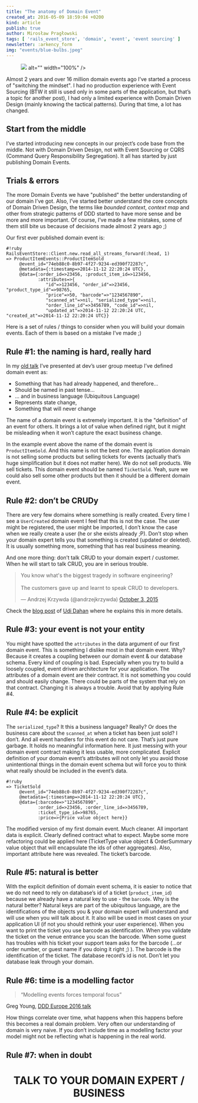 ```yaml
---
title: "The anatomy of Domain Event"
created_at: 2016-05-09 18:59:04 +0200
kind: article
publish: true
author: Mirosław Pragłowski
tags: [ 'rails_event_store', 'domain', 'event', 'event sourcing' ]
newsletter: :arkency_form
img: "events/blue-bulbs.jpeg"
---
```


<p>
  <figure>
    <img src="<%= src_fit("events/blue-bulbs.jpeg") %> alt="" width="100%" />
  </figure>
</p>

Almost 2 years and over 16 million domain events ago I’ve started a process of "switching the mindset". I had no production experience with Event Sourcing (BTW it still is used only in some parts of the application, but that’s a topic for another post), I had only a limited experience with Domain Driven Design (mainly knowing the tactical patterns). During that time, a lot has changed.

<!-- more -->

## Start from the middle
I’ve started introducing new concepts in our project’s code base from the middle. Not with Domain Driven Design, not with Event Sourcing or CQRS (Command Query Responsibility Segregation). It all has started by just publishing Domain Events.

## Trials & errors
The more Domain Events we have "published" the better understanding of our domain I’ve got. Also, I’ve started better understand the core concepts of Domain Driven Design, the terms like _bounded context_, _context map_ and other from strategic patterns of DDD started to have more sense and be more and more important.
Of course, I’ve made a few mistakes, some of them still bite us because of decisions made almost 2 years ago ;)

Our first ever published domain event is:


```
#!ruby
RailsEventStore::Client.new.read_all_streams_forward(:head, 1)
=> ProductItemEvents::ProductItemSold
     @event_id="74eb88c0-8b97-4f27-9234-ed390f72287c",
     @metadata={:timestamp=>2014-11-12 22:20:24 UTC},
     @data={:order_id=>23456, :product_item_id=>123456,
            :attributes=>{
               "id"=>123456, "order_id"=>23456, "product_type_id"=>98765,
               "price"=>50, "barcode"=>"1234567890",
               "scanned_at"=>nil, "serialized_type"=>nil,
               "order_line_id"=>3456789, "code_id"=>nil,
               "updated_at"=>2014-11-12 22:20:24 UTC, "created_at"=>2014-11-12 22:20:24 UTC}}
```

Here is a set of rules / things to consider when you will build your domain events. Each of them is based on a mistake I’ve made ;)

## Rule #1: the naming is hard, really hard

In my [old talk](http://praglowski.com/presentations/cqrses/#/14) I’ve presented at dev’s user group meetup I’ve defined domain event as:

* Something that has had already happened, and therefore…
* Should be named in past tense…
* … and in business language (Ubiquitous Language)
* Represents state change,
* Something that will never change

The name of a domain event is extremely important. It is the "definition" of an event for others. It brings a lot of value when defined right, but it might be misleading when it won’t capture the exact business change.

In the example event above the name of the domain event is `ProductItemSold`. And this name is not the best one. The application domain is not selling some products but selling tickets for events (actually that’s huge simplification but it does not matter here). We do not sell products. We sell tickets. This domain event should be named `TicketSold`. Yeah, sure we could also sell some other products but then it should be a different domain event.

## Rule #2: don’t be CRUDy

There are very few domains where something is really created. Every time I see a `UserCreated` domain event I feel that this is not the case. The user might be registered, the user might be imported, I don’t know the case when we really create a user (he or she exists already ;P). Don’t stop when your domain expert tells you that something is created (updated or deleted). It is usually something more, something that has real business meaning.

And one more thing: don’t talk CRUD to your domain expert / customer. When he will start to talk CRUD, you are in serious trouble.

<blockquote class="twitter-tweet" data-lang="en"><p lang="en" dir="ltd">You know what&#39;s the biggest tragedy in software engineering?<br><br>The customers gave up and learnt to speak CRUD to developers.</p>&mdash; Andrzej Krzywda (@andrzejkrzywda) <a href="https://twitter.com/andrzejkrzywda/status/650272559733321728">October 3, 2015</a></blockquote> <script async src="//platform.twitter.com/widgets.js" charset="utf-8"></script>

Check the [blog post](http://udidahan.com/2009/06/29/dont-create-aggregate-roots/) of [Udi Dahan](https://twitter.com/udidahan) where he explains this in more details.

## Rule #3: your event is not your entity

You might have spotted the `attributes` in the data argument of our first domain event. This is something I dislike most in that domain event. Why? Because it creates a coupling between our domain event & our database schema. Every kind of coupling is bad. Especially when you try to build a loosely coupled, event driven architecture for your application. The attributes of a domain event are their contract. It is not something you could and should easily change. There could be parts of the
system that rely on that contract. Changing it is always a trouble. Avoid that by applying Rule #4.

## Rule #4: be explicit

The `serialized_type`? It this a business language? Really? Or does the business care about the `scanned_at` when a ticket has been just sold? I don’t. And all event handlers for this event do not care. That’s just pure garbage. It holds no meaningful information here. It just messing with your domain event contract making it less usable, more complicated.
Explicit definition of your domain event’s attributes will not only let you avoid those unintentional things in the domain event schema but will force you to think what really should be included in the event’s data.

```
#!ruby
=> TicketSold
     @event_id="74eb88c0-8b97-4f27-9234-ed390f72287c",
     @metadata={:timestamp=>2014-11-12 22:20:24 UTC},
     @data={:barcode=>"1234567890",
            :order_id=>23456, :order_line_id=>3456789,
            :ticket_type_id=>98765,
            :price=>{Price value object here}}
```

The modified version of my first domain event. Much cleaner. All important data is explicit. Clearly defined contract what to expect. Maybe some more refactoring could be applied here (TicketType value object & OrderSummary value object that will encapsulate the ids of other aggregates).
Also, important attribute here was revealed. The ticket’s barcode.

## Rule #5: natural is better

With the explicit definition of domain event schema, it is easier to notice that we do not need to rely on database’s id of a ticket (`product_item_id`) because we already have a natural key to use - the `barcode`. Why is the natural better?
Natural keys are part of the ubiquitous language, are the identifications of the objects you & your domain expert will understand and will use when you will talk about it. It also will be used in most cases on your application UI (if not you should rethink your user experience). When you want to print the ticket you use barcode as identification. When you validate the ticket on the venue entrance you scan the barcode. When some guest has troubles with his ticket your support team asks for the
barcode (…or order number, or guest name if you doing it right ;) ). The barcode is the identification of the ticket. The database record’s id is not. Don’t let you database leak through your domain.

## Rule #6: time is a modelling factor

> “Modelling events forces temporal focus”

<p class="quote-by">Greg Young, <a href="http://youtube.com/watch?v=LDW0QWie21s">DDD Europe 2016 talk</a></p>

How things correlate over time, what happens when this happens before this becomes a real domain problem. Very often our understanding of domain is very naive. If you don’t include time as a modelling factor your model might not be reflecting what is happening in the real world.

## Rule #7: when in doubt

# <center>TALK TO YOUR DOMAIN EXPERT / BUSINESS</center>
